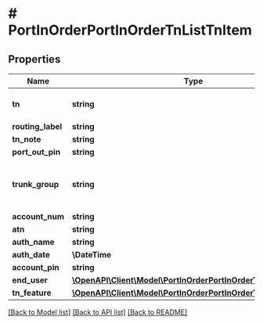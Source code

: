 # # PortInOrderPortInOrderTnListTnItem

## Properties

Name | Type | Description | Notes
------------ | ------------- | ------------- | -------------
**tn** | **string** | telephone number requested | [optional]
**routing_label** | **string** |  | [optional]
**tn_note** | **string** |  | [optional]
**port_out_pin** | **string** |  | [optional]
**trunk_group** | **string** | trunk group number for the telephone number | [optional]
**account_num** | **string** |  | [optional]
**atn** | **string** |  | [optional]
**auth_name** | **string** |  | [optional]
**auth_date** | **\DateTime** |  | [optional]
**account_pin** | **string** |  | [optional]
**end_user** | [**\OpenAPI\Client\Model\PortInOrderPortInOrderTnListEndUser**](PortInOrderPortInOrderTnListEndUser.md) |  | [optional]
**tn_feature** | [**\OpenAPI\Client\Model\PortInOrderPortInOrderTnListTnFeature**](PortInOrderPortInOrderTnListTnFeature.md) |  | [optional]

[[Back to Model list]](../../README.md#models) [[Back to API list]](../../README.md#endpoints) [[Back to README]](../../README.md)
